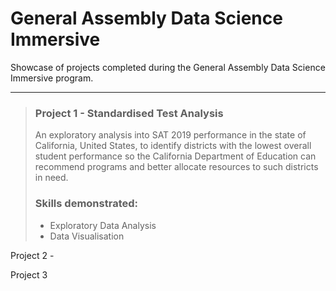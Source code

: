 # General Assembly Data Science Immersive
Showcase of projects completed during the General Assembly Data Science Immersive program.

---

> ### Project 1 - Standardised Test Analysis
> An exploratory analysis into SAT 2019 performance in the state of California, United States, to identify districts with the lowest overall student performance so the California Department of Education can recommend programs and better allocate resources to such districts in need.
>
> ### Skills demonstrated:
>
> - Exploratory Data Analysis
> - Data Visualisation

Project 2 - 

Project 3